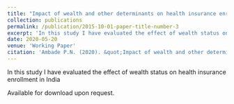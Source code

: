 ```yaml
---
title: "Impact of wealth and other determinants on health insurance enrollment in India: An empirical analysis of National Family Health Survey-4 (2015-16)"
collection: publications
permalink: /publication/2015-10-01-paper-title-number-3
excerpt: 'In this study I have evaluated the effect of wealth status on health insurance enrollment in India'
date: 2020-05-20
venue: 'Working Paper'
citation: 'Ambade P.N. (2020). &quot;Impact of wealth and other determinants on health insurance enrollment in India: An empirical analysis of National Family Health Survey-4 (2015-16)&quot; <i>Working Paper</i>.'
---
```

In this study I have evaluated the effect of wealth status on health insurance enrollment in India

Available for download upon request.
